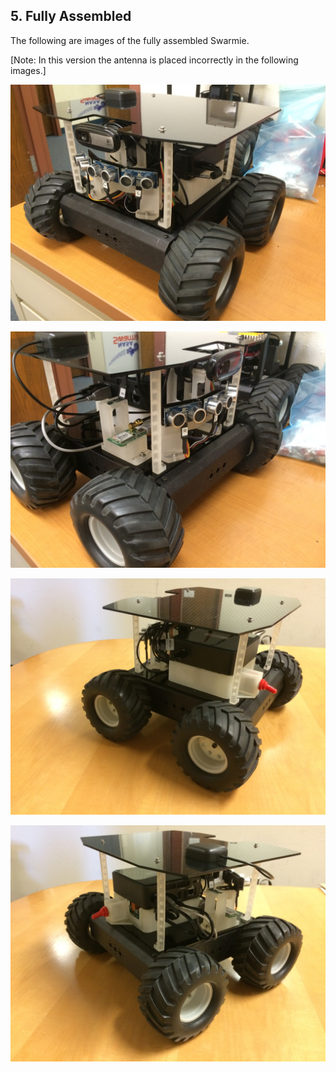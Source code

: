 ## 5.	Fully Assembled

The following are images of the fully assembled Swarmie.

[Note: In this version the antenna is placed incorrectly in the following images.]

![Full Swarmie Front Left](AssemblyImages/FullSwarmieFrontLeft.jpg)

![Full Swarmie Front Right](AssemblyImages/FullSwarmieFrontRight.jpg)

![Full Swarmie Rear Left](AssemblyImages/FullSwarmieRearLeft.jpg)

![Full Swarmie Rear Right](AssemblyImages/FullSwarmieRearRight.jpg)
